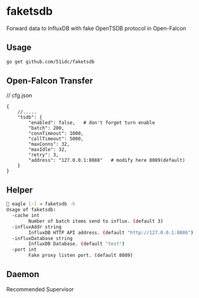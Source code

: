 # faketsdb
Forward data to InfluxDB with fake OpenTSDB protocol in Open-Falcon

## Usage
```sh
go get github.com/51idc/faketsdb
```

## Open-Falcon Transfer
// cfg.json
```
{
    //.....
    "tsdb": {
        "enabled": false,   # don't forget turn enable
        "batch": 200,
        "connTimeout": 1000,
        "callTimeout": 5000,
        "maxConns": 32,
        "maxIdle": 32,
        "retry": 3,
        "address": "127.0.0.1:8088"   # modify here 8089(default)
    }
}
```

## Helper
```sh
🍺 eagle [~] → faketsdb -h
Usage of faketsdb:
  -cache int
    	Number of batch items send to influx. (default 3)
  -influxAddr string
    	InfluxDB HTTP API address. (default "http://127.0.0.1:8086")
  -influxDatabase string
    	InfluxDB Database. (default "test")
  -port int
    	Fake proxy listen port. (default 8089)
 ```
 
 ## Daemon
 
 Recommended Supervisor 

